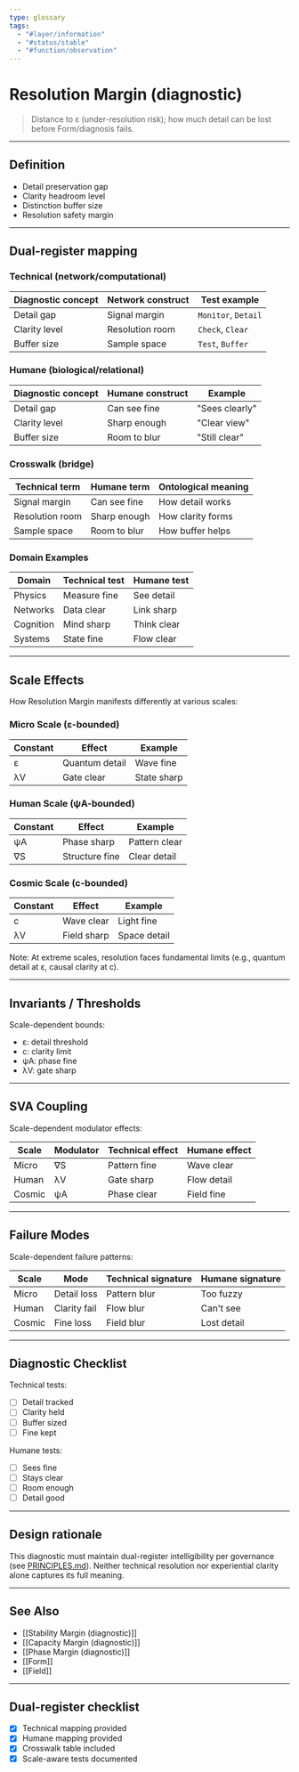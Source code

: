 ```yaml
---
type: glossary
tags:
  - "#layer/information"
  - "#status/stable"
  - "#function/observation"
---
```


# Resolution Margin (diagnostic)

> Distance to ε (under-resolution risk); how much detail can be lost before Form/diagnosis fails.

---

## Definition

- Detail preservation gap
- Clarity headroom level
- Distinction buffer size
- Resolution safety margin

---

## Dual‑register mapping

### Technical (network/computational)

| Diagnostic concept | Network construct | Test example |
|-------------------|------------------|--------------|
| Detail gap | Signal margin | `Monitor`, `Detail` |
| Clarity level | Resolution room | `Check`, `Clear` |
| Buffer size | Sample space | `Test`, `Buffer` |

### Humane (biological/relational)

| Diagnostic concept | Humane construct | Example |
|-------------------|------------------|----------|
| Detail gap | Can see fine | "Sees clearly" |
| Clarity level | Sharp enough | "Clear view" |
| Buffer size | Room to blur | "Still clear" |

### Crosswalk (bridge)

| Technical term | Humane term | Ontological meaning |
|---------------|-------------|-------------------|
| Signal margin | Can see fine | How detail works |
| Resolution room | Sharp enough | How clarity forms |
| Sample space | Room to blur | How buffer helps |

### Domain Examples

| Domain | Technical test | Humane test |
|--------|---------------|-------------|
| Physics | Measure fine | See detail |
| Networks | Data clear | Link sharp |
| Cognition | Mind sharp | Think clear |
| Systems | State fine | Flow clear |

---

## Scale Effects

How Resolution Margin manifests differently at various scales:

### Micro Scale (ε-bounded)

| Constant | Effect | Example |
|----------|--------|---------|
| ε | Quantum detail | Wave fine |
| λV | Gate clear | State sharp |

### Human Scale (ψA-bounded)

| Constant | Effect | Example |
|----------|--------|---------|
| ψA | Phase sharp | Pattern clear |
| ∇S | Structure fine | Clear detail |

### Cosmic Scale (c-bounded)

| Constant | Effect | Example |
|----------|--------|---------|
| c | Wave clear | Light fine |
| λV | Field sharp | Space detail |

Note: At extreme scales, resolution faces fundamental limits (e.g., quantum detail at ε, causal clarity at c).

---

## Invariants / Thresholds

Scale-dependent bounds:
- ε: detail threshold
- c: clarity limit
- ψA: phase fine
- λV: gate sharp

---

## SVA Coupling

Scale-dependent modulator effects:

| Scale | Modulator | Technical effect | Humane effect |
|-------|-----------|-----------------|---------------|
| Micro | ∇S | Pattern fine | Wave clear |
| Human | λV | Gate sharp | Flow detail |
| Cosmic | ψA | Phase clear | Field fine |

---

## Failure Modes

Scale-dependent failure patterns:

| Scale | Mode | Technical signature | Humane signature |
|-------|------|-------------------|------------------|
| Micro | Detail loss | Pattern blur | Too fuzzy |
| Human | Clarity fail | Flow blur | Can't see |
| Cosmic | Fine loss | Field blur | Lost detail |

---

## Diagnostic Checklist

Technical tests:
- [ ] Detail tracked
- [ ] Clarity held
- [ ] Buffer sized
- [ ] Fine kept

Humane tests:
- [ ] Sees fine
- [ ] Stays clear
- [ ] Room enough
- [ ] Detail good

---

## Design rationale

This diagnostic must maintain dual-register intelligibility per governance (see [PRINCIPLES.md](../../../../PRINCIPLES.md)). Neither technical resolution nor experiential clarity alone captures its full meaning.

---

## See Also

- [[Stability Margin (diagnostic)]]
- [[Capacity Margin (diagnostic)]]
- [[Phase Margin (diagnostic)]]
- [[Form]]
- [[Field]]

---

## Dual‑register checklist

- [x] Technical mapping provided
- [x] Humane mapping provided
- [x] Crosswalk table included
- [x] Scale-aware tests documented